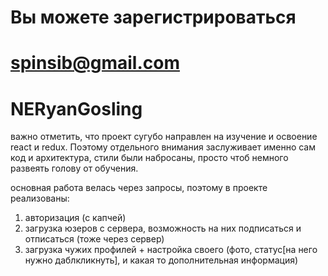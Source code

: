# Вы можете зарегистрироваться
# spinsib@gmail.com
# NERyanGosling

важно отметить, что проект сугубо направлен на изучение и освоение react и redux.
Поэтому отдельного внимания заслуживает именно сам код и архитектура, стили были набросаны, просто чтоб немного развеять голову от обучения.

основная работа велась через запросы, поэтому в проекте реализованы:
1) авторизация (с капчей)
2) загрузка юзеров с сервера, возможность на них подписаться и отписаться (тоже через сервер)
3) загрузка чужих профилей + настройка своего (фото, статус[на него нужно даблкликнуть], и какая то дополнительная информация)
